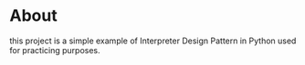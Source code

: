 # About
this project is a simple example of Interpreter Design Pattern in Python used for practicing purposes.